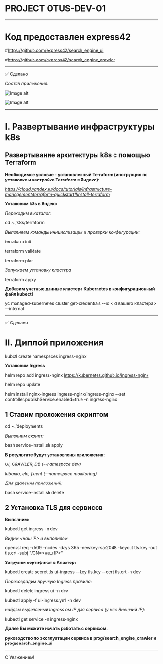 # PROJECT OTUS-DEV-O1
____
# Код предоставлен express42
#https://github.com/express42/search_engine_ui

#https://github.com/express42/search_engine_crawler
____

:white_check_mark: Cделано

*Состав приложения:*

![Image alt](https://github.com/ivan32rus/otus-dev-01/raw/{main}/{img}/ui.JPG)

![Image alt](https://github.com/ivan32rus/otus-dev-01/raw/{main}/{img}/ui_1.JPG)

____

# I. Развертывание инфраструктуры k8s

## Развертывание архитектуры k8s c помощью Terraform

**Необходимое условие - установленный Terraform (инструкция по установке и настройке Terraform в Яндекс):**

*https://cloud.yandex.ru/docs/tutorials/infrastructure-management/terraform-quickstart#install-terraform*

**Установим k8s в Яндекс**

*Переходим в каталог:*

cd ~./k8s/terraform

*Выполняем команды инициализации и проверки конфигурации:*

terraform init

terraform validate

terraform plan

*Запускаем установку кластера*

terraform apply

**Добавим учетные данные кластера Kubernetes в конфигурационный файл kubectl**

yc managed-kubernetes cluster get-credentials --id <id вашего кластера> --internal

____

:white_check_mark: Cделано

# II. Диплой приложения

kubctl create namespaces ingress-nginx

**Установим Ingress**

helm repo add ingress-nginx https://kubernetes.github.io/ingress-nginx

helm repo update

helm install nginx-ingress ingress-nginx/ingress-nginx --set controller.publishService.enabled=true -n ingress-nginx


## 1 Ставим проложения скриптом

cd ~./deployments

*Выполним скрипт:*

bash service-install.sh apply

**В результате будут установлены приложения:**

*UI, CRAWLER, DB (--namespace dev)* 

*kibama, elc, fluent (--namespace monitoring)*

*Для удаления приложений:*

bash service-install.sh delete

## 2 Установка TLS для сервисов

**Выполним:**

kubectl get ingress -n dev

*Видим <наш IP> и выполняем*

openssl req -x509 -nodes -days 365 -newkey rsa:2048 -keyout tls.key -out tls.crt -subj "/CN=<наш IP>"

**Загрузим сертификат в Кластер:**

kubectl create secret tls ui-ingress --key tls.key --cert tls.crt -n dev

*Пересоздадим вручную Ingress правила:*

kubectl delete ingress ui -n dev

kubectl apply -f ui-ingress.yml -n dev

*найдем выделленый Ingress'ом IP для сервиса (у нас Внешний IP):*

kubectl get service -n ingress-nginx

**Далее Вы можите начать работать с сервисом.**

**руководство по эксплуатации сервиса в prog/search_engine_crawler и prog/search_engine_ui**

____

С Уважением!
